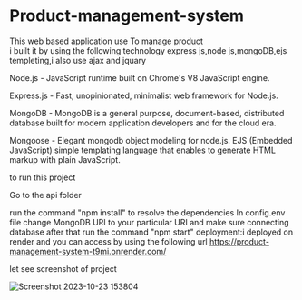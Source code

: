 # Product-management-system

This web based application use To manage product  
i built it by using the following technology
express js,node js,mongoDB,ejs templeting,i also use ajax and jquary 

Node.js - JavaScript runtime built on Chrome's V8 JavaScript engine.

Express.js - Fast, unopinionated, minimalist web framework for Node.js.

MongoDB - MongoDB is a general purpose, document-based, distributed database built for modern application developers and for the cloud era.

Mongoose - Elegant mongodb object modeling for node.js.
EJS (Embedded JavaScript)  simple templating language that enables  to generate HTML markup with plain JavaScript.

to run this project

Go to the api folder

run the command "npm install"  to resolve the dependencies
In config.env file change MongoDB URI to your particular URI
and make sure connecting database
after that run the command "npm start" 
deployment:i deployed on render and you can access by using the following url
https://product-management-system-t9mi.onrender.com/

let see screenshot of project



![Screenshot 2023-10-23 153804](https://github.com/demisu-s/Product-management-system/assets/117482633/4e44f371-3840-4e29-a538-7ec471a4d724)
